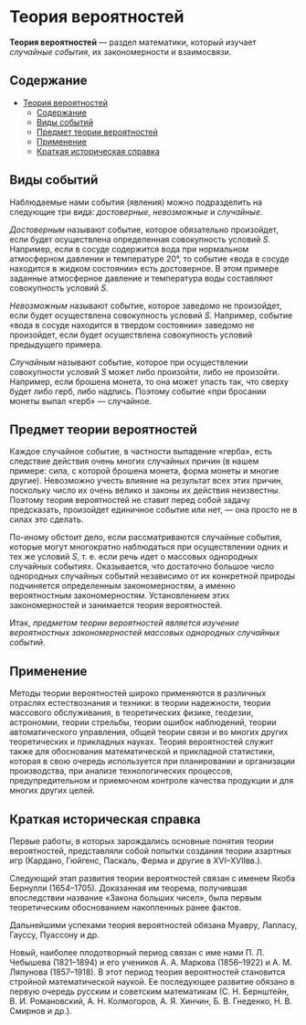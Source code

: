 # Теория вероятностей

**Теория вероятностей** — раздел математики, который изучает *случайные события*, их закономерности и взаимосвязи.

## Содержание

- [Теория вероятностей](#теория-вероятностей)
  - [Содержание](#содержание)
  - [Виды событий](#виды-событий)
  - [Предмет теории вероятностей](#предмет-теории-вероятностей)
  - [Применение](#применение)
  - [Краткая историческая справка](#краткая-историческая-справка)

## Виды событий

Наблюдаемые нами события (явления) можно подразделить на следующие три вида: *достоверные*, *невозможные* и *случайные*.

*Достоверным* называют событие, которое обязательно произойдет, если будет осуществлена определенная совокупность условий $S$. Например, если в сосуде содержится вода при нормальном атмосферном давлении и темпера­туре $20°$, то событие «вода в сосуде находится в жидком состоянии» есть достоверное. В этом примере заданные атмосферное давление и температура воды составляют совокупность условий $S$.

*Невозможным* называют событие, которое заведомо не произойдет, если будет осуществлена совокупность условий $S$. Например, событие «вода в сосуде находится в твердом состоянии» заведомо не произойдет, если будет осуществлена совокупность условий предыдущего примера.

*Случайным* называют событие, которое при осуществлении совокупности условий $S$ может либо произойти, либо не произойти. Например, если брошена монета, то она может упасть так, что сверху будет либо герб, либо надпись. Поэтому событие «при бросании монеты выпал «герб» — случайное.

## Предмет теории вероятностей

Каждое случайное событие, в частно­сти выпадение «герба», есть следствие действия очень многих случайных причин (в нашем примере: сила, с которой брошена монета, форма монеты и многие другие). Невозможно учесть влияние на результат всех этих причин, поскольку число их очень велико и законы их действия неизвестны. Поэтому теория вероятностей не ставит перед собой задачу предсказать, произойдет единичное событие или нет, — она просто не в силах это сделать.

По-иному обстоит дело, если рассматриваются случай­ные события, которые могут многократно наблюдаться при осуществлении одних и тех же условий $S$, т. е. если речь идет о массовых однородных случайных событиях. Оказывается, что достаточно большое число однородных случайных событий независимо от их конкретной природы подчиняется определенным закономерностям, а именно вероятностным закономерностям. Установлением этих закономерностей и занимается теория вероятностей.

Итак, *предметом теории вероятностей является изучение вероятностных закономерностей массовых однородных случайных событий*.

## Применение

Методы теории вероятностей широко применяются в различных отраслях естествознания и техники: в теории надежности, теории массового обслуживания, в теоретических физике, геодезии, астрономии, теории стрельбы, теории ошибок наблюдений, теории автоматического управления, общей теории связи и во многих других теоретических и прикладных науках. Теория вероятностей служит также для обоснования математической и прикладной статистики, которая в свою очередь используется при планировании и организации производства, при анализе технологических процессов, предупредительном и приемочном контроле качества продукции и для многих дру­гих целей.

## Краткая историческая справка

Первые работы, в которых зарождались основные понятия теории вероятностей, представляли собой попытки создания теории азартных игр (Кардано, Гюйгенс, Паскаль, Ферма и дру­гие в XVI–XVIIвв.).

Следующий этап развития теории вероятностей связан с именем Якоба Бернулли (1654–1705). Доказанная им теорема, получившая впоследствии название «Закона больших чисел», была первым теоретическим обоснованием накопленных ранее фактов.

Дальнейшими успехами теория вероятностей обязана Муавру, Лапласу, Гауссу, Пуассону и др.

Новый, наиболее плодотворный период связан с име­ нами П. Л. Чебышева (1821–1894) и его учеников А. А. Маркова (1856–1922) и А. М. Ляпунова (1857–1918). В этот период теория вероятностей становится стройной математической наукой. Ее последующее развитие обязано в первую очередь русским и советским математикам (С. Н. Бернштейн, В. И. Романовский, А. Н. Колмогоров, А. Я. Хинчин, Б. В. Гнеденко, Н. В. Смирнов и др.).
